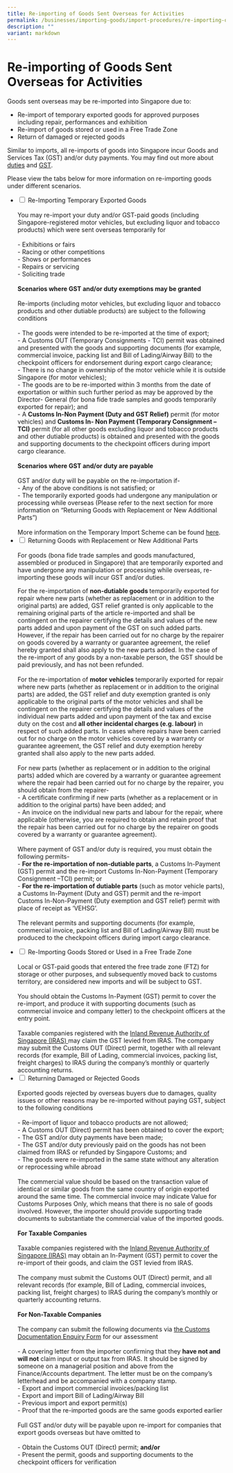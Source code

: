 ```yaml
---
title: Re-importing of Goods Sent Overseas for Activities
permalink: /businesses/importing-goods/import-procedures/re-importing-of-goods-sent-overseas-for-activities/
description: ""
variant: markdown
---
```

# Re-importing of Goods Sent Overseas for Activities

Goods sent overseas may be re-imported into Singapore due to:

-   Re-import of temporary exported goods for approved purposes including repair, performances and exhibition
-   Re-import of goods stored or used in a Free Trade Zone
-   Return of damaged or rejected goods

Similar to imports, all re-imports of goods into Singapore incur Goods and Services Tax (GST) and/or duty payments. You may find out more about  [duties](/businesses/valuation-duties-taxes-and-fees/duties-and-dutiable-goods) and [GST](/businesses/valuation-duties-taxes-fees/goods-and-services-tax-gst).

Please view the tabs below for more information on re-importing goods under different scenarios.

<ul class="jekyllcodex_accordion">
  <li>
    <input type="checkbox" id="accordion1">
    <label for="accordion1">Re-Importing Temporary Exported Goods</label>
    <div>
      <br>You may re-import your duty and/or GST-paid goods (including Singapore-registered motor vehicles, but excluding liquor and tobacco products) which were sent overseas temporarily for
			<br><br>- Exhibitions or fairs
			<br>- Racing or other competitions
			<br>- Shows or performances
			<br>- Repairs or servicing
			<br>- Soliciting trade
			<br><br><b>Scenarios where GST and/or duty exemptions may be granted</b>
			<br><br>Re-imports (including motor vehicles, but excluding liquor and tobacco products and other dutiable products) are subject to the following conditions
			<br><br>- The goods were intended to be re-imported at the time of export;
			<br>- A Customs OUT (Temporary Consignments - TCI) permit was obtained and presented with the goods and supporting documents (for example, commercial invoice, packing list and Bill of Lading/Airway Bill) to the checkpoint officers for endorsement during export cargo clearance;
			<br>- There is no change in ownership of the motor vehicle while it is outside Singapore (for motor vehicles);
			<br>- The goods are to be re-imported within 3 months from the date of exportation or within such further period as may be approved by the Director- General (for bona fide trade samples and goods temporarily exported for repair); and
			<br>- A <b>Customs In-Non Payment (Duty and GST Relief)</b> permit (for motor vehicles) and <b>Customs In- Non Payment (Temporary Consignment –TCI)</b> permit (for all other goods excluding liquor and tobacco products and other dutiable products) is obtained and presented with the goods and supporting documents to the checkpoint officers during import cargo clearance.
			<br><br><b>Scenarios where GST and/or duty are payable</b>
			<br><br>GST and/or duty will be payable on the re-importation if-
			<br>- Any of the above conditions is not satisfied; or
			<br>- The temporarily exported goods had undergone any manipulation or processing while overseas (Please refer to the next section for more information on “Returning Goods with Replacement or New Additional Parts”)
			<br><br>More information on the Temporary Import Scheme can be found <a href="https://www.customs.gov.sg/businesses/importing-goods/temporary-import-scheme">here</a>.
    </div>
	</li>  
  <li>
    <input type="checkbox" id="accordion2">
	<label for="accordion2">Returning Goods with Replacement or New Additional Parts</label>
    <div>
      <br>For goods (bona fide trade samples and goods manufactured, assembled or produced in Singapore) that are temporarily exported and have undergone any manipulation or processing while overseas, re-importing these goods will incur GST and/or duties.
	<p>For the re-importation of <b>non-dutiable goods </b>temporarily exported for repair where new parts (whether as replacement or in addition to the original parts) are added, GST relief granted is only applicable to the remaining original parts of the article re-imported and shall be contingent on the repairer certifying the details and values of the new parts added and upon payment of the GST on such added parts. However, if the repair has been carried out for no charge by the repairer on goods covered by a warranty or guarantee agreement, the relief hereby granted shall also apply to the new parts added. In the case of the re-import of any goods by a non-taxable person, the GST should be paid previously, and has not been refunded.
		<br><br>For the re-importation of <b>motor vehicles</b> temporarily exported for repair where new parts (whether as replacement or in addition to the original parts) are added, the GST relief and duty exemption granted is only applicable to the original parts of the motor vehicles and shall be contingent on the repairer certifying the details and values of the individual new parts added and upon payment of the tax and excise duty on the cost and <b>all other incidental charges (e.g. labour)</b> in respect of such added parts. In cases where repairs have been carried out for no charge on the motor vehicles covered by a warranty or guarantee agreement, the GST relief and duty exemption hereby granted shall also apply to the new parts added.
	<br><br>For new parts (whether as replacement or in addition to the original parts) added which are covered by a warranty or guarantee agreement where the repair had been carried out for no charge by the repairer, you should obtain from the repairer-
	<br>- A certificate confirming if new parts (whether as a replacement or in addition to the original parts) have been added; and
	<br>- An invoice on the individual new parts and labour for the repair, where applicable (otherwise, you are required to obtain and retain proof that the repair has been carried out for no charge by the repairer on goods covered by a warranty or guarantee agreement).
		<br><br>Where payment of GST and/or duty is required, you must obtain the following permits-
		<br>- <b>For the re-importation of non-dutiable parts</b>, a Customs In-Payment (GST) permit and the re-import Customs In-Non-Payment (Temporary Consignment –TCI) permit; or
		<br>- <b>For the re-importation of dutiable parts</b> (such as motor vehicle parts), a Customs In-Payment (Duty and GST) permit and the re-import Customs In-Non-Payment (Duty exemption and GST relief) permit with place of receipt as ‘VEHSG’.
		<br><br>The relevant permits and supporting documents (for example, commercial invoice, packing list and Bill of Lading/Airway Bill) must be produced to the checkpoint officers during import cargo clearance.</p>
    </div>
  </li>
  <li>
    <input type="checkbox" id="accordion3">
    <label for="accordion3">Re-Importing Goods Stored or Used in a Free Trade Zone</label>
    <div>
      <br>Local or GST-paid goods that entered the free trade zone (FTZ) for storage or other purposes, and subsequently moved back to customs territory, are considered new imports and will be subject to GST.
			<br><br>You should obtain the Customs In-Payment (GST) permit to cover the re-import, and produce it with supporting documents (such as commercial invoice and company letter) to the checkpoint officers at the entry point.
			<br><br>Taxable companies registered with the <a href="https://www.iras.gov.sg/">Inland Revenue Authority of Singapore (IRAS) </a>  may claim the GST levied from IRAS. The company may submit the Customs OUT (Direct) permit, together with all relevant records (for example, Bill of Lading, commercial invoices, packing list, freight charges) to IRAS during the company’s monthly or quarterly accounting returns.
    </div>
  </li>
  <li>
    <input type="checkbox" id="accordion4">
    <label for="accordion4">Returning Damaged or Rejected Goods</label>
    <div>
			      <br>Exported goods rejected by overseas buyers due to damages, quality issues or other reasons may be re-imported without paying GST, subject to the following conditions
			<br><br>- Re-import of liquor and tobacco products are not allowed;
			<br>- A Customs OUT (Direct) permit has been obtained to cover the export;
			<br>- The GST and/or duty payments have been made;
			<br>- The GST and/or duty previously paid on the goods has not been claimed from IRAS or refunded by Singapore Customs; and
			<br>- The goods were re-imported in the same state without any alteration or reprocessing while abroad
<br><br>The commercial value should be based on the transaction value of identical or similar goods from the same country of origin exported around the same time. The commercial invoice may indicate Value for Customs Purposes Only, which means that there is no sale of goods involved. However, the importer should provide supporting trade documents to substantiate the commercial value of the imported goods.
			<br><br><b>For Taxable Companies</b>
			<br><br>Taxable companies registered with the <a href="https://www.iras.gov.sg/">Inland Revenue Authority of Singapore (IRAS)</a> may obtain an In-Payment (GST) permit to cover the re-import of their goods, and claim the GST levied from IRAS.
			<br><br>The company must submit the Customs OUT (Direct) permit, and all relevant records (for example, Bill of Lading, commercial invoices, packing list, freight charges) to IRAS during the company’s monthly or quarterly accounting returns.
      <br><br><b>For Non-Taxable Companies</b>
      <br><br>The company can submit the following documents via <a href="https://go.gov.sg/customs-doc">the Customs Documentation Enquiry Form</a> for our assessment
      <br><br>- A covering letter from the importer confirming that they <b>have not and will not</b> claim input or output tax from IRAS. It should be signed by someone on a managerial position and above from the Finance/Accounts department. The letter must be on the company’s letterhead and be accompanied with a company stamp.
      <br>- Export and import commercial invoices/packing list
      <br>- Export and import Bill of Lading/Airway Bill
      <br>- Previous import and export permit(s)
      <br>- Proof that the re-imported goods are the same goods exported earlier
      <br><br>Full GST and/or duty will be payable upon re-import for companies that export goods overseas but have omitted to
      <br><br>- Obtain the Customs OUT (Direct) permit; <b>and/or</b>
      <br>- Present the permit, goods and supporting documents to the checkpoint officers for verification
    </div>
  </li>
</ul>